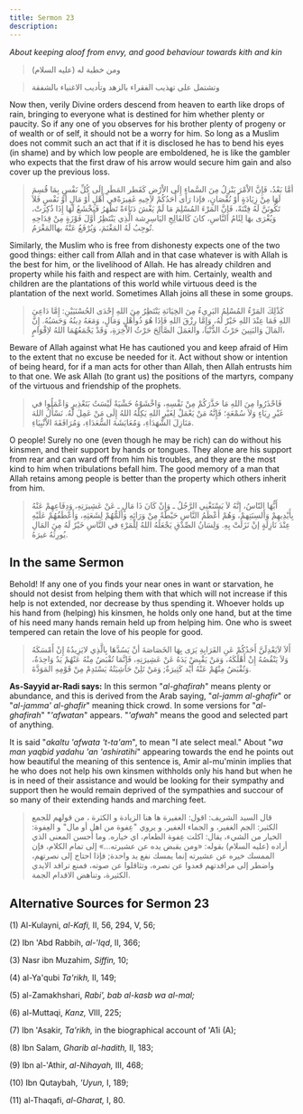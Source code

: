 ```yaml
---
title: Sermon 23
description: 
---
```


*About keeping aloof from envy, and good behaviour towards kith and kin*

> ومن خطبة له (عليه السلام)

> وتشتمل على تهذيب الفقراء بالزهد وتأديب الاغنياء بالشفقة

Now then, verily Divine orders descend from heaven to earth like drops
of rain, bringing to everyone what is destined for him whether plenty or
paucity. So if any one of you observes for his brother plenty of progeny
or of wealth or of self, it should not be a worry for him. So long as a
Muslim does not commit such an act that if it is disclosed he has to
bend his eyes (in shame) and by which low people are emboldened, he is
like the gambler who expects that the first draw of his arrow would
secure him gain and also cover up the previous loss.

> أمَّا بَعْدُ، فَإِنَّ الاْمْرَ يَنْزِلُ مِنَ السَّماءِ إِلَى الاْرْضِ كَقَطر المَطَرِ إِلَى كُلِّ نَفْسٍ بِمَا
> قُسِمَ لَهَا مِنْ زِيَادَةٍ أَوْ نُقْصَانٍ، فإذا رَأَى أَحَدُكُمْ لاِخِيهِ غَفِيرَةًفي أَهْلٍ أَوْ مَالٍ أَوْ
> نَفْسٍ فَلاَ تَكُونَنَّ لَهُ فِتْنَةً، فَإِنَّ المَرْءَ المُسْلِمَ مَا لَمْ يَغْشَ دَنَاءَةً تَظْهَرُ فَيَخْشَعُ لَهَا
> إِذَا ذُكِرَتْ، وَيُغْرَى بهَا لِئَامُ النَّاسِ، كانَ كَالفَالِجِ اليَاسِرِشة الَّذِي يَنْتَظِرُ أَوَّلَ
> فَوْزَةٍ مِنْ قِدَاحِهِ تُوجِبُ لَهُ المَغْنَمَ، وَيُرْفَعُ عَنْهُ بهاالمَغْرَمُ.

Similarly, the Muslim who is free from dishonesty expects one of the two
good things: either call from Allah and in that case whatever is with
Allah is the best for him, or the livelihood of Allah. He has already
children and property while his faith and respect are with him.
Certainly, wealth and children are the plantations of this world while
virtuous deed is the plantation of the next world. Sometimes Allah joins
all these in some groups.

> كَذْلِكَ المَرْءُ المُسْلِمُ البَرِيءُ مِنَ الخِيَانَةِ يَنْتَظِرُ مِنَ اللهِ إِحْدَى الحُسْنَيَيْنِ: إِمَّا
> دَاعِيَ اللهِ فَمَا عِنْدَ اللهِ خَيْرٌ لَهُ، وَإِمَّا رِزْقَ اللهِ فَإِذَا هُوَ ذُوأَهْلٍ وَمَالٍ، وَمَعَهُ
> دِينُهُ وَحَسَبُهُ. إِنَّ المَالَ وَالبَنِينَ حَرْثُ الدُّنْيَا، والعَمَلَ الصَّالِحَ حَرْثُ الاْخِرَةِ، وَقَدْ
> يَجْمَعُهُمَا اللهُ لاِقْوَامٍ،

Beware of Allah against what He has cautioned you and keep afraid of Him
to the extent that no excuse be needed for it. Act without show or
intention of being heard, for if a man acts for other than Allah, then
Allah entrusts him to that one. We ask Allah (to grant us) the positions
of the martyrs, company of the virtuous and friendship of the prophets.

> فَاحْذَرُوا مِنَ اللهِ مَا حَذَّرَكُمْ مِنْ نَفْسِهِ، وَاخْشَوْهُ خَشْيَةً لَيْسَتُ بَتَعْذِيرٍ وَاعْمَلُوا في
> غَيْرِ رِيَاءٍ وَلاَ سُمْعَةٍ؛ فَإِنَّهُ مَنْ يَعْمَلْ لِغَيْرِ اللهِ يَكِلْهُ اللهُ إِلَى مَنْ عَمِلَ لَهُ.
> نَسْأَلُ اللهَ مَنَازِلَ الشُّهَدَاءِ، وَمُعَايَشَةَ السُّعَدَاءِ، وَمُرَافَقَةَ الاْنْبِيَاءِ.

O people! Surely no one (even though he may be rich) can do without his
kinsmen, and their support by hands or tongues. They alone are his
support from rear and can ward off from him his troubles, and they are
the most kind to him when tribulations befall him. The good memory of a
man that Allah retains among people is better than the property which
others inherit from him.

> أَيُّهَا النّاسُ، إِنَّهُ لاَ يَسْتَغْنِي الرَّجُلُ ـ وَإِنْ كَانَ ذَا مَالٍ ـ عَنْ عَشِيرَتِهِ، وَدِفَاعِهِمْ
> عَنْهُ بِأَيْدِيهِمْ وَأَلسِنَتِهمْ، وَهُمْ أَعْظَمُ النَّاسِ حَيْطَةً مِنْ وَرَائِهِ وَأَلَمُّهُمْ لِشَعَثِهِ،
> وَأَعْطَفُهُمْ عَلَيْهِ عِنْدَ نَازِلَةٍ إنْ نَزَلَتْ بِهِ. وَلِسَانُ الصِّدْقِ يَجْعَلُهُ اللهُ لِلْمَرْءِ في
> النَّاسِ خَيْرٌ لَهُ مِنَ المَالِ يُورِثُهُ غيرَهُ.

## In the same Sermon

Behold! If any one of you finds your near ones in want or starvation, he
should not desist from helping them with that which will not increase if
this help is not extended, nor decrease by thus spending it. Whoever
holds up his hand from (helping) his kinsmen, he holds only one hand,
but at the time of his need many hands remain held up from helping him.
One who is sweet tempered can retain the love of his people for good.

> أَلاَ لاَيَعْدِلَنَّ أَحَدُكُمْ عَنِ القَرَابِةِ يَرَى بِهَا الخَصَاصَةَ أنْ يَسُدَّهَا بِالَّذِي لايَزِيدُهُ إِنْ
> أَمْسَكَهُ وَلاَ يَنْقُصُهُ إِنْ أَهْلَكَهُ، وَمَنْ يَقْبِضْ يَدَهُ عَنْ عَشِيرَتِهِ، فَإِنَّمَا تُقْبَضُ مِنْهُ عَنْهُمْ
> يَدٌ وَاحِدَةٌ، وَتُقْبَضُ مِنْهُمْ عَنْهُ أَيْد كَثِيرَةٌ; وَمَنْ تَلِنْ حَاشِيَتُهُ يَسْتَدِمْ مِنْ قَوْمِهِ
> المَوَدَّةَ.

**As-Sayyid ar-Radi says:** In this sermon \"*al-ghafirah*\" means
plenty or abundance, and this is derived from the Arab saying,
\"*al-jamm al-ghafir*\" or \"*al-jamma\' al-ghafir*\" meaning thick
crowd. In some versions for \"*al-ghafirah*\" \"*'afwatan*\" appears.
\"*'afwah*\" means the good and selected part of anything.

It is said \"*akaltu 'afwata \'t-ta'am*\", to mean \"I ate select
meal.\" About \"*wa man yaqbid yadahu 'an 'ashiratihi*\" appearing
towards the end he points out how beautiful the meaning of this sentence
is, Amir al-mu\'minin implies that he who does not help his own kinsmen
withholds only his hand but when he is in need of their assistance and
would be looking for their sympathy and support then he would remain
deprived of the sympathies and succour of so many of their extending
hands and marching feet.

> قال السيد الشريف: اقول: الغفيرة ها هنا الزيادة و الكثرة ، من قولهم
> للجمع الكثير: الجم الغفير، و الجماء الغفير. و يروي \"عِفوة من اهل أو
> مال\" و العِفوة: الخيار من الشيء، يقال: اكلت عِفوة الطعام، اي خياره. وما
> أحسن المعنى الذي أراده (عليه السلام) بقوله: «ومن يقبض يده عن
> عشيرته\...» إلى تمام الكلام، فإن الممسك خيره عن عشيرته إنما يمسك نفع
> يد واحدة; فإذا احتاج إلى نصرتهم، واضطر إلى مرافدتهم قعدوا عن نصره،
> وتثاقلوا عن صوته، فمنع ترافد الايدي الكثيرة، وتناهض الاقدام الجمة.

## Alternative Sources for Sermon 23

\(1\) Al-Kulayni, *al-Kafi,* II, 56, 294, V, 56;

\(2\) Ibn 'Abd Rabbih, *al-'Iqd*, II, 366;

\(3\) Nasr ibn Muzahim, *Siffin,* 10;

\(4\) al-Ya'qubi *Ta\'rikh,* II, 149;

\(5\) al-Zamakhshari, *Rabi', bab al-kasb wa al-mal;*

\(6\) al-Muttaqi, *Kanz,* VIII, 225;

\(7\) Ibn 'Asakir, *Ta\'rikh,* in the biographical account of 'A1i (A);

\(8\) Ibn Salam, *Gharib al-hadith,* II, 183;

\(9\) Ibn al-\'Athir, *al-Nihayah,* III, 468;

\(10\) Ibn Qutaybah, *'Uyun,* I, 189;

\(11\) al-Thaqafi, *al-Gharat,* I, 80.